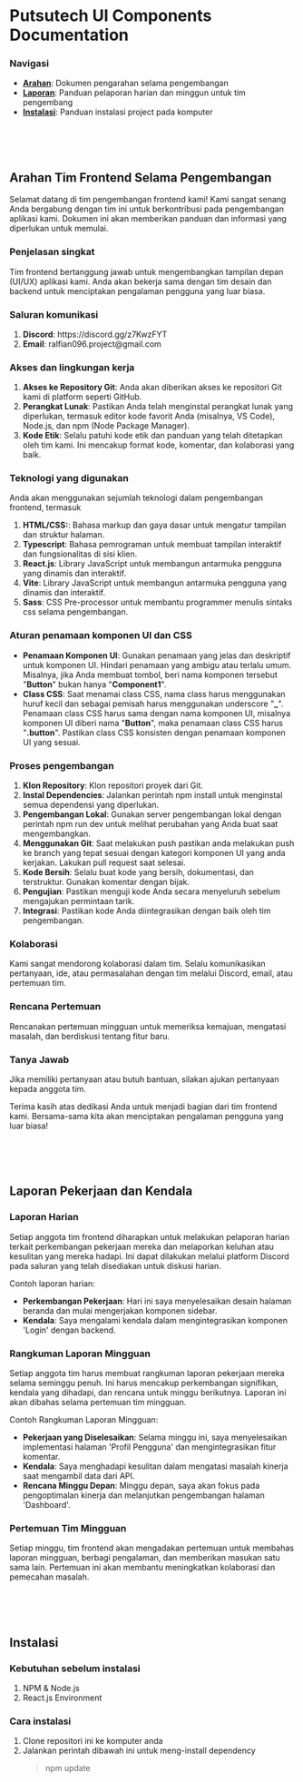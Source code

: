 <h1>Putsutech UI Components Documentation</h1>

<h3>Navigasi</h3>
<ul>
  <li>
    <b><a href="#briefing">Arahan</a></b>: Dokumen pengarahan selama pengembangan
  </li>
  <li>
    <b><a href="#report">Laporan</a></b>: Panduan pelaporan harian dan minggun untuk tim pengembang
  </li>
  <li>
    <b><a href="#installation">Instalasi</a></b>: Panduan instalasi project pada komputer
  </li>
</ul>

<br> <br> <br>
<h2 id="briefing">Arahan Tim Frontend Selama Pengembangan</h2>
<p>Selamat datang di tim pengembangan frontend kami! Kami sangat senang Anda bergabung dengan tim ini untuk berkontribusi pada pengembangan aplikasi kami. Dokumen ini akan memberikan panduan dan informasi yang diperlukan untuk memulai.</p>

<h3>Penjelasan singkat</h3>
<p>Tim frontend bertanggung jawab untuk mengembangkan tampilan depan (UI/UX) aplikasi kami. Anda akan bekerja sama dengan tim desain dan backend untuk menciptakan pengalaman pengguna yang luar biasa.</p>

<h3>Saluran komunikasi</h3>
<ol>
  <li>
    <b>Discord</b>: https://discord.gg/z7KwzFYT
  </li>
  <li>
    <b>Email</b>: ralfian096.project@gmail.com
  </li>
</ol>

<h3>Akses dan lingkungan kerja</h3>
<ol>
  <li>
    <b>Akses ke Repository Git</b>: Anda akan diberikan akses ke repositori Git kami di platform seperti GitHub.
  </li>
  <li>
    <b>Perangkat Lunak</b>: Pastikan Anda telah menginstal perangkat lunak yang diperlukan, termasuk editor kode favorit Anda (misalnya, VS Code), Node.js, dan npm (Node Package Manager).
  </li>
  <li>
    <b>Kode Etik</b>: Selalu patuhi kode etik dan panduan yang telah ditetapkan oleh tim kami. Ini mencakup format kode, komentar, dan kolaborasi yang baik.
  </li>
</ol>

<h3>Teknologi yang digunakan</h3>
<p>Anda akan menggunakan sejumlah teknologi dalam pengembangan frontend, termasuk</p>
<ol>
  <li>
    <b>HTML/CSS:</b>: Bahasa markup dan gaya dasar untuk mengatur tampilan dan struktur halaman.
  </li>
  <li>
    <b>Typescript</b>: Bahasa pemrograman untuk membuat tampilan interaktif dan fungsionalitas di sisi klien.
  </li>
  <li>
    <b>React.js</b>: Library JavaScript untuk membangun antarmuka pengguna yang dinamis dan interaktif.
  </li>
  <li>
    <b>Vite</b>: Library JavaScript untuk membangun antarmuka pengguna yang dinamis dan interaktif.
  </li>
  <li>
    <b>Sass</b>: CSS Pre-processor untuk membantu programmer menulis sintaks css selama pengembangan.
  </li>
</ol>

<h3>Aturan penamaan komponen UI dan CSS</h3>
<ul>
  <li>
    <b>Penamaan Komponen UI</b>: Gunakan penamaan yang jelas dan deskriptif untuk komponen UI. Hindari penamaan yang ambigu atau terlalu umum. Misalnya, jika Anda membuat tombol, beri nama komponen tersebut "<b>Button</b>" bukan hanya "<b>Component1</b>".
  </li>
  <li>
    <b>Class CSS</b>: Saat menamai class CSS, nama class harus menggunakan huruf kecil dan sebagai pemisah harus menggunakan underscore "<b>_</b>". Penamaan class CSS harus sama dengan nama komponen UI, misalnya komponen UI diberi nama "<b>Button</b>", maka penamaan class CSS harus "<b>.button</b>". Pastikan class CSS konsisten dengan penamaan komponen UI yang sesuai.
  </li>
</ul>

<h3>Proses pengembangan</h3>
<ol>
  <li>
    <b>Klon Repository</b>: Klon repositori proyek dari Git.
  </li>
  <li>
    <b>Instal Dependencies</b>: Jalankan perintah npm install untuk menginstal semua dependensi yang diperlukan.
  </li>
  <li>
    <b>Pengembangan Lokal</b>: Gunakan server pengembangan lokal dengan perintah npm run dev untuk melihat perubahan yang Anda buat saat mengembangkan.
  </li>
  <li>
    <b>Menggunakan Git</b>: Saat melakukan push pastikan anda melakukan push ke branch yang tepat sesuai dengan kategori komponen UI yang anda kerjakan. Lakukan pull request saat selesai.
  </li>
  <li>
    <b>Kode Bersih</b>: Selalu buat kode yang bersih, dokumentasi, dan terstruktur. Gunakan komentar dengan bijak.
  </li>
  <li>
    <b>Pengujian</b>: Pastikan menguji kode Anda secara menyeluruh sebelum mengajukan permintaan tarik.
  </li>
  <li>
    <b>Integrasi</b>: Pastikan kode Anda diintegrasikan dengan baik oleh tim pengembangan.
  </li>
</ol>

<h3>Kolaborasi</h3>
<p>Kami sangat mendorong kolaborasi dalam tim. Selalu komunikasikan pertanyaan, ide, atau permasalahan dengan tim melalui Discord, email, atau pertemuan tim.</p>

<h3>Rencana Pertemuan</h3>
<p>Rencanakan pertemuan mingguan untuk memeriksa kemajuan, mengatasi masalah, dan berdiskusi tentang fitur baru.</p>

<h3>Tanya Jawab</h3>
<p>Jika memiliki pertanyaan atau butuh bantuan, silakan ajukan pertanyaan kepada anggota tim.</p>

<p>Terima kasih atas dedikasi Anda untuk menjadi bagian dari tim frontend kami. Bersama-sama kita akan menciptakan pengalaman pengguna yang luar biasa!</p>

<br> <br> <br>
<h2 id="report">Laporan Pekerjaan dan Kendala</h2>
<h3>Laporan Harian</h3>
<p>Setiap anggota tim frontend diharapkan untuk melakukan pelaporan harian terkait perkembangan pekerjaan mereka dan melaporkan keluhan atau kesulitan yang mereka hadapi. Ini dapat dilakukan melalui platform Discord pada saluran yang telah disediakan untuk diskusi harian.</p>

<p>Contoh laporan harian:</p>
<ul>
  <li>
    <b>Perkembangan Pekerjaan</b>: Hari ini saya menyelesaikan desain halaman beranda dan mulai mengerjakan komponen sidebar.
  </li>
  <li>
    <b>Kendala</b>: Saya mengalami kendala dalam mengintegrasikan komponen 'Login' dengan backend.
  </li>
</ul>

<h3>Rangkuman Laporan Mingguan</h3>
<p>Setiap anggota tim harus membuat rangkuman laporan pekerjaan mereka selama seminggu penuh. Ini harus mencakup perkembangan signifikan, kendala yang dihadapi, dan rencana untuk minggu berikutnya. Laporan ini akan dibahas selama pertemuan tim mingguan.</p>

<p>Contoh Rangkuman Laporan Mingguan:</p>
<ul>
  <li>
    <b>Pekerjaan yang Diselesaikan</b>: Selama minggu ini, saya menyelesaikan implementasi halaman 'Profil Pengguna' dan mengintegrasikan fitur komentar.
  </li>
  <li>
    <b>Kendala</b>: Saya menghadapi kesulitan dalam mengatasi masalah kinerja saat mengambil data dari API.
  </li>
  <li>
    <b>Rencana Minggu Depan</b>: Minggu depan, saya akan fokus pada pengoptimalan kinerja dan melanjutkan pengembangan halaman 'Dashboard'.
  </li>
</ul>

<h3>Pertemuan Tim Mingguan</h3>
<p>Setiap minggu, tim frontend akan mengadakan pertemuan untuk membahas laporan mingguan, berbagi pengalaman, dan memberikan masukan satu sama lain. Pertemuan ini akan membantu meningkatkan kolaborasi dan pemecahan masalah.</p>

<br> <br> <br>
<h2 id="installation">Instalasi</h2>

<h3>Kebutuhan sebelum instalasi</h3>
<ol>
  <li>NPM & Node.js</li>
  <li>React.js Environment</li>
</ol>

<h3>Cara instalasi</h3>
<ol>
  <li>Clone repositori ini ke komputer anda</li>
  <li>Jalankan perintah dibawah ini untuk meng-install dependency</li>
  <blockquote>
    npm update
  </blockquote>
</ol>
